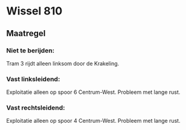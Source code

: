 # Wissel 810
## Maatregel
### Niet te berijden:
Tram 3 rijdt alleen linksom door de Krakeling.
### Vast linksleidend:
Exploitatie alleen op spoor 6 Centrum-West. Probleem met lange rust.
### Vast rechtsleidend:
Exploitatie alleen op spoor 4 Centrum-West. Probleem met lange rust.
